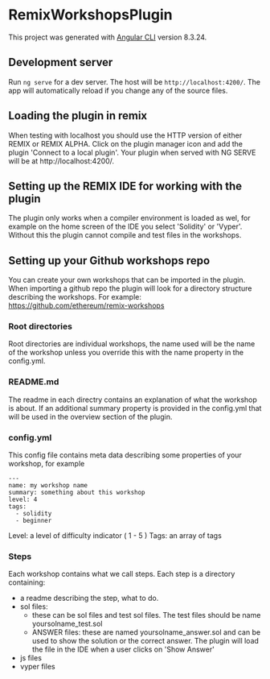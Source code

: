 # RemixWorkshopsPlugin

This project was generated with [Angular CLI](https://github.com/angular/angular-cli) version 8.3.24.

## Development server

Run `ng serve` for a dev server. The host will be `http://localhost:4200/`. The app will automatically reload if you change any of the source files.

## Loading the plugin in remix

When testing with localhost you should use the HTTP version of either REMIX or REMIX ALPHA. Click on the plugin manager icon and
add the plugin 'Connect to a local plugin'. Your plugin when served with NG SERVE will be at http://localhost:4200/.

## Setting up the REMIX IDE for working with the plugin

The plugin only works when a compiler environment is loaded as wel, for example on the home screen of the IDE you select 'Solidity' or 'Vyper'. Without this the plugin
cannot compile and test files in the workshops.

## Setting up your Github workshops repo

You can create your own workshops that can be imported in the plugin.
When importing a github repo the plugin will look for a directory structure describing the workshops.
For example: https://github.com/ethereum/remix-workshops

### Root directories
Root directories are individual workshops, the name used will be the name of the workshop unless you override this with the name property in the config.yml.

### README.md
The readme in each directry contains an explanation of what the workshop is about. If an additional summary property is provided in the config.yml that will be used in the overview section of the plugin.

### config.yml
This config file contains meta data describing some properties of your workshop, for example
```
--- 
name: my workshop name
summary: something about this workshop
level: 4
tags: 
  - solidity
  - beginner
```
Level: a level of difficulty indicator ( 1 - 5 )
Tags: an array of tags

### Steps
Each workshop contains what we call steps. 
Each step is a directory containing:
- a readme describing the step, what to do.
- sol files:
    - these can be sol files and test sol files. The test files should be name yoursolname_test.sol
    - ANSWER files: these are named yoursolname_answer.sol and can be used to show the solution or the correct answer. The plugin will load the
    file in the IDE when a user clicks on 'Show Answer'
- js files
- vyper files






